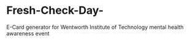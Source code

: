 # Fresh-Check-Day-
E-Card generator for Wentworth Institute of Technology mental health awareness event
